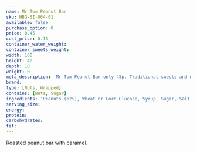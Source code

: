 ```yaml
---
name: Mr Tom Peanut Bar
sku: HBG-SI-064-01
available: false
purchase_option: 0
price: 0.45
cost_price: 0.18
container_water_weight: 
container_sweets_weight: 
width: 160
height: 40
depth: 10
weight: 0
meta_description: 'Mr Tom Peanut Bar only 45p. Traditional sweets and more at Humbugs Confectionery Store. Specialists in satisfying your sweet tooth!'
brand: 
type: [Nuts, Wrapped]
contains: [Nuts, Sugar]
ingredients: 'Peanuts (62%), Wheat or Corn Glucose, Syrup, Sugar, Salt, Caramel, Flavouring'
serving_size: 
energy: 
protein: 
carbohydrates: 
fat: 
---
```

Roasted peanut bar with caramel.